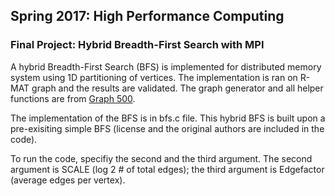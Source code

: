 ## Spring 2017: High Performance Computing 

### Final Project: Hybrid Breadth-First Search with MPI 

A hybrid Breadth-First Search (BFS) is implemented for distributed memory system using 1D partitioning of vertices. The implementation is ran on R-MAT graph and the results are validated. The graph generator and all helper functions are from [Graph 500](http://www.graph500.org/).

The implementation of the BFS is in bfs.c file. This hybrid BFS is built upon a pre-exisiting simple BFS (license and the original authors are included in the code). 

To run the code, specifiy the second and the third argument. The second argument is SCALE (log 2 # of total edges); the third argument is Edgefactor (average edges per vertex).


